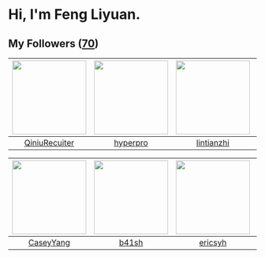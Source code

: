 # Hi, I'm Feng Liyuan.

## My Followers ([70](https://github.com/SunRunAway?tab=followers))

| <img src="https://avatars0.githubusercontent.com/u/28560740?v=4" width="150" height="150" /> | <img src="https://avatars1.githubusercontent.com/u/2445111?v=4" width="150" height="150" /> | <img src="https://avatars3.githubusercontent.com/u/1457382?v=4" width="150" height="150" /> | <img src="https://avatars1.githubusercontent.com/u/1171686?v=4" width="150" height="150" /> |
| :------------------------------------------------------------------------------------------: | :-----------------------------------------------------------------------------------------: | :-----------------------------------------------------------------------------------------: | :-----------------------------------------------------------------------------------------: |
|                       [QiniuRecuiter](https://github.com/QiniuRecuiter)                      |                           [hyperpro](https://github.com/hyperpro)                           |                         [lintianzhi](https://github.com/lintianzhi)                         |                            [wangtuo](https://github.com/wangtuo)                            |

| <img src="https://avatars1.githubusercontent.com/u/2445114?v=4" width="150" height="150" /> | <img src="https://avatars0.githubusercontent.com/u/1070352?v=4" width="150" height="150" /> | <img src="https://avatars3.githubusercontent.com/u/10498732?v=4" width="150" height="150" /> | <img src="https://avatars0.githubusercontent.com/u/43415053?v=4" width="150" height="150" /> |
| :-----------------------------------------------------------------------------------------: | :-----------------------------------------------------------------------------------------: | :------------------------------------------------------------------------------------------: | :------------------------------------------------------------------------------------------: |
|                          [CaseyYang](https://github.com/CaseyYang)                          |                              [b41sh](https://github.com/b41sh)                              |                             [ericsyh](https://github.com/ericsyh)                            |                               [mytxd](https://github.com/mytxd)                              |